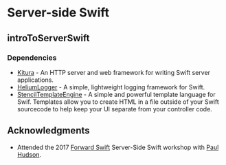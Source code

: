 # Server-side Swift

## introToServerSwift

### Dependencies
* [Kitura](https://github.com/IBM-Swift/Kitura) - An HTTP server and web framework for writing Swift server applications.
* [HeliumLogger](https://github.com/IBM-Swift/HeliumLogger) - A simple, lightweight logging framework for Swift.
* [StencilTemplateEngine](https://github.com/IBM-Swift/Kitura-StencilTemplateEngine) - A simple and powerful template language for Swif. Templates allow you to create HTML in a file outside of your Swift sourcecode to help keep your UI separate from your controller code.

## Acknowledgments

* Attended the 2017 [Forward Swift](https://forwardswift.com) Server-Side Swift workshop with [Paul Hudson](https://twitter.com/twostraws).

